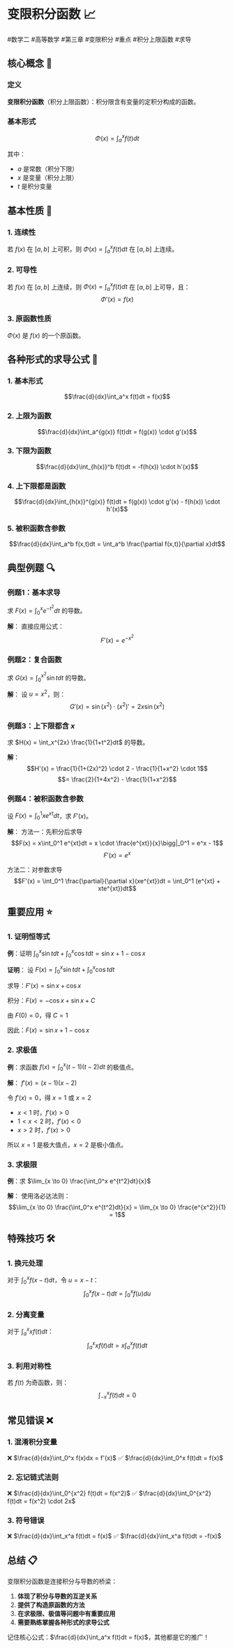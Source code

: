 # 变限积分函数 📈

#数学二 #高等数学 #第三章 #变限积分 #重点 #积分上限函数 #求导

## 核心概念 🎯

### 定义
**变限积分函数**（积分上限函数）：积分限含有变量的定积分构成的函数。

### 基本形式
$$\Phi(x) = \int_a^x f(t)dt$$

其中：
- $a$ 是常数（积分下限）
- $x$ 是变量（积分上限）
- $t$ 是积分变量

## 基本性质 🌟

### 1. 连续性
若 $f(x)$ 在 $[a,b]$ 上可积，则 $\Phi(x) = \int_a^x f(t)dt$ 在 $[a,b]$ 上连续。

### 2. 可导性
若 $f(x)$ 在 $[a,b]$ 上连续，则 $\Phi(x) = \int_a^x f(t)dt$ 在 $[a,b]$ 上可导，且：
$$\Phi'(x) = f(x)$$

### 3. 原函数性质
$\Phi(x)$ 是 $f(x)$ 的一个原函数。

## 各种形式的求导公式 📐

### 1. 基本形式
$$\frac{d}{dx}\int_a^x f(t)dt = f(x)$$

### 2. 上限为函数
$$\frac{d}{dx}\int_a^{g(x)} f(t)dt = f(g(x)) \cdot g'(x)$$

### 3. 下限为函数
$$\frac{d}{dx}\int_{h(x)}^b f(t)dt = -f(h(x)) \cdot h'(x)$$

### 4. 上下限都是函数
$$\frac{d}{dx}\int_{h(x)}^{g(x)} f(t)dt = f(g(x)) \cdot g'(x) - f(h(x)) \cdot h'(x)$$

### 5. 被积函数含参数
$$\frac{d}{dx}\int_a^b f(x,t)dt = \int_a^b \frac{\partial f(x,t)}{\partial x}dt$$

## 典型例题 🔍

### 例题1：基本求导
求 $F(x) = \int_0^x e^{-t^2}dt$ 的导数。

**解**：
直接应用公式：
$$F'(x) = e^{-x^2}$$

### 例题2：复合函数
求 $G(x) = \int_0^{x^2} \sin t dt$ 的导数。

**解**：
设 $u = x^2$，则：
$$G'(x) = \sin(x^2) \cdot (x^2)' = 2x\sin(x^2)$$

### 例题3：上下限都含 $x$
求 $H(x) = \int_x^{2x} \frac{1}{1+t^2}dt$ 的导数。

**解**：
$$H'(x) = \frac{1}{1+(2x)^2} \cdot 2 - \frac{1}{1+x^2} \cdot 1$$
$$= \frac{2}{1+4x^2} - \frac{1}{1+x^2}$$

### 例题4：被积函数含参数
设 $F(x) = \int_0^1 xe^{xt}dt$，求 $F'(x)$。

**解**：
方法一：先积分后求导
$$F(x) = x\int_0^1 e^{xt}dt = x \cdot \frac{e^{xt}}{x}\bigg|_0^1 = e^x - 1$$
$$F'(x) = e^x$$

方法二：对参数求导
$$F'(x) = \int_0^1 \frac{\partial}{\partial x}(xe^{xt})dt = \int_0^1 (e^{xt} + xte^{xt})dt$$

## 重要应用 ⭐

### 1. 证明恒等式
**例**：证明 $\int_0^x \sin t dt + \int_0^x \cos t dt = \sin x + 1 - \cos x$

**证明**：
设 $F(x) = \int_0^x \sin t dt + \int_0^x \cos t dt$

求导：$F'(x) = \sin x + \cos x$

积分：$F(x) = -\cos x + \sin x + C$

由 $F(0) = 0$，得 $C = 1$

因此：$F(x) = \sin x + 1 - \cos x$

### 2. 求极值
**例**：求函数 $f(x) = \int_0^x (t-1)(t-2)dt$ 的极值点。

**解**：
$f'(x) = (x-1)(x-2)$

令 $f'(x) = 0$，得 $x = 1$ 或 $x = 2$

- $x < 1$ 时，$f'(x) > 0$
- $1 < x < 2$ 时，$f'(x) < 0$
- $x > 2$ 时，$f'(x) > 0$

所以 $x = 1$ 是极大值点，$x = 2$ 是极小值点。

### 3. 求极限
**例**：求 $\lim_{x \to 0} \frac{\int_0^x e^{t^2}dt}{x}$

**解**：
使用洛必达法则：
$$\lim_{x \to 0} \frac{\int_0^x e^{t^2}dt}{x} = \lim_{x \to 0} \frac{e^{x^2}}{1} = 1$$

## 特殊技巧 🛠️

### 1. 换元处理
对于 $\int_0^x f(x-t)dt$，令 $u = x-t$：
$$\int_0^x f(x-t)dt = \int_0^x f(u)du$$

### 2. 分离变量
对于 $\int_a^x xf(t)dt$：
$$\int_a^x xf(t)dt = x\int_a^x f(t)dt$$

### 3. 利用对称性
若 $f(t)$ 为奇函数，则：
$$\int_{-x}^x f(t)dt = 0$$

## 常见错误 ❌

### 1. 混淆积分变量
❌ $\frac{d}{dx}\int_0^x f(x)dx = f'(x)$
✅ $\frac{d}{dx}\int_0^x f(t)dt = f(x)$

### 2. 忘记链式法则
❌ $\frac{d}{dx}\int_0^{x^2} f(t)dt = f(x^2)$
✅ $\frac{d}{dx}\int_0^{x^2} f(t)dt = f(x^2) \cdot 2x$

### 3. 符号错误
❌ $\frac{d}{dx}\int_x^a f(t)dt = f(x)$
✅ $\frac{d}{dx}\int_x^a f(t)dt = -f(x)$

## 总结 📋

变限积分函数是连接积分与导数的桥梁：
1. **体现了积分与导数的互逆关系**
2. **提供了构造原函数的方法**
3. **在求极限、极值等问题中有重要应用**
4. **需要熟练掌握各种形式的求导公式**

记住核心公式：$\frac{d}{dx}\int_a^x f(t)dt = f(x)$，其他都是它的推广！